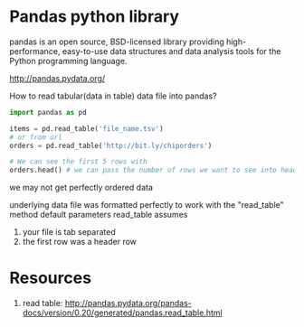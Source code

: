 # Pandas python library

pandas is an open source, BSD-licensed library providing high-performance, easy-to-use data structures and data analysis tools for the Python programming language.

http://pandas.pydata.org/

How to read tabular(data in table) data file into pandas?

```python
import pandas as pd

items = pd.read_table('file_name.tsv')
# or from url
orders = pd.read_table('http://bit.ly/chiporders')

# We can see the first 5 rows with
orders.head() # we can pass the number of rows we want to see into head()
```
we may not get perfectly ordered data

underlying data file was formatted perfectly to work with the "read_table" method default parameters
read_table assumes
1. your file is tab separated
2. the first row was a header row

# Resources
1. read table: http://pandas.pydata.org/pandas-docs/version/0.20/generated/pandas.read_table.html
